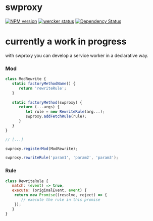 # swproxy 
[![NPM version][npm-image]][npm-url] [![wercker status](https://app.wercker.com/status/60a2d039560adbf52b7b1467b49fdc7a/m/master "wercker status")](https://app.wercker.com/project/bykey/60a2d039560adbf52b7b1467b49fdc7a)
[![Dependency Status][daviddm-image]][daviddm-url]

# currently a work in progress

with swproxy you can develop a service worker in a declarative way.


### Mod 
```javascript
class ModRewrite {
   static factoryMethodName() {
      return 'rewriteRule';
   }
   
   static factoryMethod(swproxy) {
      return (...args) {
         let rule = new RewriteRule(arg...);
         swproxy.addFetchRule(rule);
      }
   }
}

// [...]

swproxy.registerMod(ModRewrite);

swproxy.rewriteRule('param1', 'param2', 'param3');
```

### Rule

```javascript
class RewriteRule {
   match: (event) => true,
   execute: (originalEvent, event) {
    return new Promise((resolve, reject) => {
       // execute the rule in this promise
    });
   }
}
```


[npm-image]: https://badge.fury.io/js/swproxy.svg
[npm-url]: https://npmjs.org/package/swproxy
[daviddm-image]: https://david-dm.org/alexanderbartels/swproxy.svg?theme=shields.io
[daviddm-url]: https://david-dm.org/alexanderbartels/swproxy


